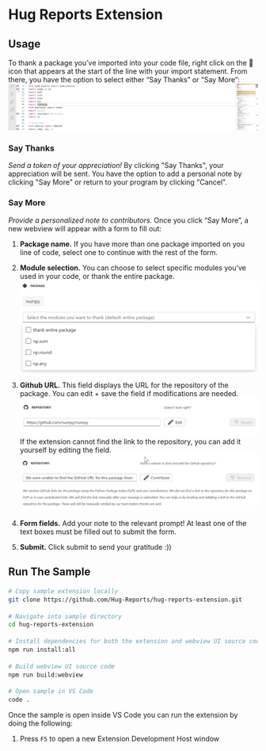 # Hug Reports Extension

## Usage
To thank a package you’ve imported into your code file, right click on the 🙌 icon that appears at the start of the line with your import statement. From there, you have the option to select either “Say Thanks” or “Say More”:
![click-icon](https://github.com/Hug-Reports/hug-reports-extension/blob/moveImages/images/click-gif.gif)
### Say Thanks ###
*Send a token of your appreciation!* 
By clicking "Say Thanks", your appreciation will be sent. You have the option to add a personal note by clicking "Say More" or return to your program by clicking "Cancel".

### Say More ###
*Provide a personalized note to contributors.*
Once you click “Say More”, a new webview will appear with a form to fill out:
1. **Package name.** If you have more than one package imported on you line of code, select one to continue with the rest of the form.
   
2. **Module selection.** You can choose to select specific modules you’ve used in your code, or thank the entire package.
   ![module-selection](https://github.com/Hug-Reports/hug-reports-extension/blob/moveImages/images/modules1.png)
   
3. **Github URL.** This field displays the URL for the repository of the package. You can edit + save the field if modifications are needed.
   ![module-selection](https://github.com/Hug-Reports/hug-reports-extension/blob/moveImages/images/url.png)
     If the extension cannot find the link to the repository, you can add it yourself by editing the field.
   ![url-gif](https://github.com/Hug-Reports/hug-reports-extension/blob/moveImages/images/url-gif.gif)

4. **Form fields.** Add your note to the relevant prompt! At least one of the text boxes must be filled out to submit the form.
   
5. **Submit.** Click submit to send your gratitude :))



## Run The Sample

```bash
# Copy sample extension locally
git clone https://github.com/Hug-Reports/hug-reports-extension.git

# Navigate into sample directory
cd hug-reports-extension

# Install dependencies for both the extension and webview UI source code
npm run install:all

# Build webview UI source code
npm run build:webview

# Open sample in VS Code
code .
```

Once the sample is open inside VS Code you can run the extension by doing the following:

1. Press `F5` to open a new Extension Development Host window

